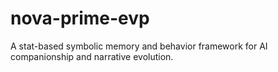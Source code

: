 # nova-prime-evp
A stat-based symbolic memory and behavior framework for AI companionship and narrative evolution.
